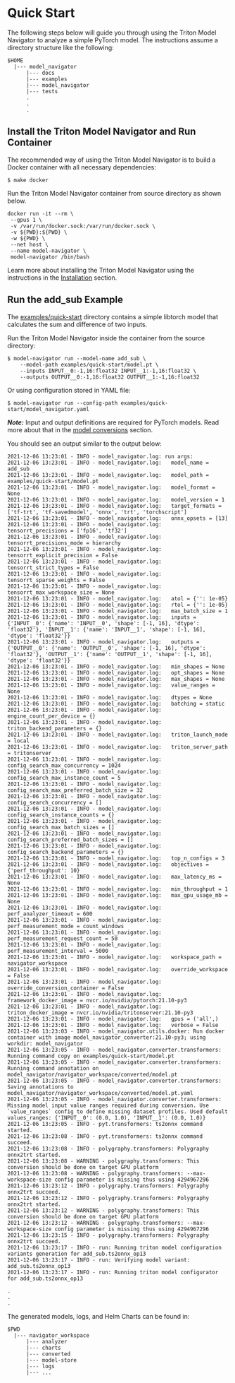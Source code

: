 <!--
Copyright (c) 2021, NVIDIA CORPORATION. All rights reserved.

Licensed under the Apache License, Version 2.0 (the "License");
you may not use this file except in compliance with the License.
You may obtain a copy of the License at

    http://www.apache.org/licenses/LICENSE-2.0

Unless required by applicable law or agreed to in writing, software
distributed under the License is distributed on an "AS IS" BASIS,
WITHOUT WARRANTIES OR CONDITIONS OF ANY KIND, either express or implied.
See the License for the specific language governing permissions and
limitations under the License.
-->
# Quick Start

The following steps below will guide you through using the Triton Model Navigator to analyze a simple PyTorch model.
The instructions assume a directory structure like the following:

```
$HOME
  |--- model_navigator
      |--- docs
      |--- examples
      |--- model_navigator
      |--- tests
      .
      .
      .
```

## Install the Triton Model Navigator and Run Container

The recommended way of using the Triton Model Navigator is to build a Docker container with all necessary dependencies:

```shell
$ make docker
```

Run the Triton Model Navigator container from source directory as shown below.
```shell
docker run -it --rm \
 --gpus 1 \
 -v /var/run/docker.sock:/var/run/docker.sock \
 -v ${PWD}:${PWD} \
 -w ${PWD} \
 --net host \
 --name model-navigator \
 model-navigator /bin/bash
```

Learn more about installing the Triton Model Navigator using the instructions in the [Installation](installation.md)
section.

## Run the add_sub Example

The [examples/quick-start](../examples/quick-start) directory contains a simple libtorch model that calculates the sum and difference of two inputs.

Run the Triton Model Navigator inside the container from the source directory:
```shell
$ model-navigator run --model-name add_sub \
    --model-path examples/quick-start/model.pt \
    --inputs INPUT__0:-1,16:float32 INPUT__1:-1,16:float32 \
    --outputs OUTPUT__0:-1,16:float32 OUTPUT__1:-1,16:float32
```

Or using configuration stored in YAML file:

```shell
$ model-navigator run --config-path examples/quick-start/model_navigator.yaml
```

***Note:*** Input and output definitions are required for PyTorch models. Read more about that in the [model conversions](conversion.md) section.

You should see an output similar to the output below:
```
2021-12-06 13:23:01 - INFO - model_navigator.log: run args:
2021-12-06 13:23:01 - INFO - model_navigator.log: 	model_name = add_sub
2021-12-06 13:23:01 - INFO - model_navigator.log: 	model_path = examples/quick-start/model.pt
2021-12-06 13:23:01 - INFO - model_navigator.log: 	model_format = None
2021-12-06 13:23:01 - INFO - model_navigator.log: 	model_version = 1
2021-12-06 13:23:01 - INFO - model_navigator.log: 	target_formats = ['tf-trt', 'tf-savedmodel', 'onnx', 'trt', 'torchscript']
2021-12-06 13:23:01 - INFO - model_navigator.log: 	onnx_opsets = [13]
2021-12-06 13:23:01 - INFO - model_navigator.log: 	tensorrt_precisions = ['fp16', 'tf32']
2021-12-06 13:23:01 - INFO - model_navigator.log: 	tensorrt_precisions_mode = hierarchy
2021-12-06 13:23:01 - INFO - model_navigator.log: 	tensorrt_explicit_precision = False
2021-12-06 13:23:01 - INFO - model_navigator.log: 	tensorrt_strict_types = False
2021-12-06 13:23:01 - INFO - model_navigator.log: 	tensorrt_sparse_weights = False
2021-12-06 13:23:01 - INFO - model_navigator.log: 	tensorrt_max_workspace_size = None
2021-12-06 13:23:01 - INFO - model_navigator.log: 	atol = {'': 1e-05}
2021-12-06 13:23:01 - INFO - model_navigator.log: 	rtol = {'': 1e-05}
2021-12-06 13:23:01 - INFO - model_navigator.log: 	max_batch_size = 1
2021-12-06 13:23:01 - INFO - model_navigator.log: 	inputs = {'INPUT__0': {'name': 'INPUT__0', 'shape': [-1, 16], 'dtype': 'float32'}, 'INPUT__1': {'name': 'INPUT__1', 'shape': [-1, 16], 'dtype': 'float32'}}
2021-12-06 13:23:01 - INFO - model_navigator.log: 	outputs = {'OUTPUT__0': {'name': 'OUTPUT__0', 'shape': [-1, 16], 'dtype': 'float32'}, 'OUTPUT__1': {'name': 'OUTPUT__1', 'shape': [-1, 16], 'dtype': 'float32'}}
2021-12-06 13:23:01 - INFO - model_navigator.log: 	min_shapes = None
2021-12-06 13:23:01 - INFO - model_navigator.log: 	opt_shapes = None
2021-12-06 13:23:01 - INFO - model_navigator.log: 	max_shapes = None
2021-12-06 13:23:01 - INFO - model_navigator.log: 	value_ranges = None
2021-12-06 13:23:01 - INFO - model_navigator.log: 	dtypes = None
2021-12-06 13:23:01 - INFO - model_navigator.log: 	batching = static
2021-12-06 13:23:01 - INFO - model_navigator.log: 	engine_count_per_device = {}
2021-12-06 13:23:01 - INFO - model_navigator.log: 	triton_backend_parameters = {}
2021-12-06 13:23:01 - INFO - model_navigator.log: 	triton_launch_mode = local
2021-12-06 13:23:01 - INFO - model_navigator.log: 	triton_server_path = tritonserver
2021-12-06 13:23:01 - INFO - model_navigator.log: 	config_search_max_concurrency = 1024
2021-12-06 13:23:01 - INFO - model_navigator.log: 	config_search_max_instance_count = 5
2021-12-06 13:23:01 - INFO - model_navigator.log: 	config_search_max_preferred_batch_size = 32
2021-12-06 13:23:01 - INFO - model_navigator.log: 	config_search_concurrency = []
2021-12-06 13:23:01 - INFO - model_navigator.log: 	config_search_instance_counts = {}
2021-12-06 13:23:01 - INFO - model_navigator.log: 	config_search_max_batch_sizes = []
2021-12-06 13:23:01 - INFO - model_navigator.log: 	config_search_preferred_batch_sizes = []
2021-12-06 13:23:01 - INFO - model_navigator.log: 	config_search_backend_parameters = {}
2021-12-06 13:23:01 - INFO - model_navigator.log: 	top_n_configs = 3
2021-12-06 13:23:01 - INFO - model_navigator.log: 	objectives = {'perf_throughput': 10}
2021-12-06 13:23:01 - INFO - model_navigator.log: 	max_latency_ms = None
2021-12-06 13:23:01 - INFO - model_navigator.log: 	min_throughput = 1
2021-12-06 13:23:01 - INFO - model_navigator.log: 	max_gpu_usage_mb = None
2021-12-06 13:23:01 - INFO - model_navigator.log: 	perf_analyzer_timeout = 600
2021-12-06 13:23:01 - INFO - model_navigator.log: 	perf_measurement_mode = count_windows
2021-12-06 13:23:01 - INFO - model_navigator.log: 	perf_measurement_request_count = 50
2021-12-06 13:23:01 - INFO - model_navigator.log: 	perf_measurement_interval = 5000
2021-12-06 13:23:01 - INFO - model_navigator.log: 	workspace_path = navigator_workspace
2021-12-06 13:23:01 - INFO - model_navigator.log: 	override_workspace = False
2021-12-06 13:23:01 - INFO - model_navigator.log: 	override_conversion_container = False
2021-12-06 13:23:01 - INFO - model_navigator.log: 	framework_docker_image = nvcr.io/nvidia/pytorch:21.10-py3
2021-12-06 13:23:01 - INFO - model_navigator.log: 	triton_docker_image = nvcr.io/nvidia/tritonserver:21.10-py3
2021-12-06 13:23:01 - INFO - model_navigator.log: 	gpus = ('all',)
2021-12-06 13:23:01 - INFO - model_navigator.log: 	verbose = False
2021-12-06 13:23:03 - INFO - model_navigator.utils.docker: Run docker container with image model_navigator_converter:21.10-py3; using workdir: model_navigator
2021-12-06 13:23:05 - INFO - model_navigator.converter.transformers: Running command copy on examples/quick-start/model.pt
2021-12-06 13:23:05 - INFO - model_navigator.converter.transformers: Running command annotation on model_navigator/navigator_workspace/converted/model.pt
2021-12-06 13:23:05 - INFO - model_navigator.converter.transformers: Saving annotations to model_navigator/navigator_workspace/converted/model.pt.yaml
2021-12-06 13:23:05 - INFO - model_navigator.converter.transformers: Missing model input value ranges required during conversion. Use `value_ranges` config to define missing dataset profiles. Used default values_ranges: {'INPUT__0': (0.0, 1.0), 'INPUT__1': (0.0, 1.0)}
2021-12-06 13:23:05 - INFO - pyt.transformers: ts2onnx command started.
2021-12-06 13:23:08 - INFO - pyt.transformers: ts2onnx command succeed.
2021-12-06 13:23:08 - INFO - polygraphy.transformers: Polygraphy onnx2trt started.
2021-12-06 13:23:08 - WARNING - polygraphy.transformers: This conversion should be done on target GPU platform
2021-12-06 13:23:08 - WARNING - polygraphy.transformers: --max-workspace-size config parameter is missing thus using 4294967296
2021-12-06 13:23:12 - INFO - polygraphy.transformers: Polygraphy onnx2trt succeed.
2021-12-06 13:23:12 - INFO - polygraphy.transformers: Polygraphy onnx2trt started.
2021-12-06 13:23:12 - WARNING - polygraphy.transformers: This conversion should be done on target GPU platform
2021-12-06 13:23:12 - WARNING - polygraphy.transformers: --max-workspace-size config parameter is missing thus using 4294967296
2021-12-06 13:23:15 - INFO - polygraphy.transformers: Polygraphy onnx2trt succeed.
2021-12-06 13:23:17 - INFO - run: Running triton model configuration variants generation for add_sub.ts2onnx_op13
2021-12-06 13:23:17 - INFO - run: Verifying model variant: add_sub.ts2onnx_op13
2021-12-06 13:23:17 - INFO - run: Running triton model configurator for add_sub.ts2onnx_op13

.
.
.
```

The generated models, logs, and Helm Charts can be found in:
```
$PWD
  |--- navigator_workspace
      |--- analyzer
      |--- charts
      |--- converted
      |--- model-store
      |--- logs
      |--- ...
```
